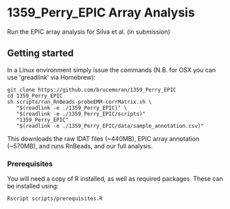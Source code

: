 # 1359_Perry_EPIC Array Analysis

Run the EPIC array analysis for Silva et al. (in submission)

## Getting started

In a Linux environment simply issue the commands (N.B. for OSX you can use 'greadlink' via Homebrew):

```
git clone https://github.com/brucemoran/1359_Perry_EPIC
cd 1359_Perry_EPIC
sh scripts/run_RnBeads-probeEMR-corrMatrix.sh \
   "$(readlink -e ./1359_Perry_EPIC)" \
   "$(readlink -e ./1359_Perry_EPIC/scripts)"
   "1359_Perry_EPIC"
   "$(readlink -e ./1359_Perry_EPIC/data/sample_annotation.csv)"
```

This downloads the raw IDAT files (~440MB), EPIC array annotation (~570MB), and runs RnBeads, and our full analysis.

### Prerequisites

You will need a copy of R installed, as well as required packages. These can be installed using:

```
Rscript scripts/prerequisites.R
```
